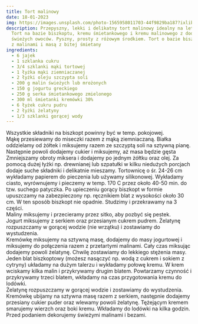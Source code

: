 ```yaml
---
title: Tort malinowy
date: 18-01-2023
img: https://images.unsplash.com/photo-1565958011703-44f9829ba187?ixlib=rb-4.0.3&ixid=MnwxMjA3fDB8MHxwaG90by1wYWdlfHx8fGVufDB8fHx8&auto=format&fit=crop&w=930&q=80
description: Przepyszny, lekki i delikatny tort malinowy idealny na letni deser.
  Tort na bazie biszkoptu, kremu śmietankowego i kremu malinowego z dodatkiem
  świeżych owoców. Pyszny, prosty z różowym środkiem. Tort o bazie biszkoptowej
  z malinami i masą z bitej śmietany
ingredients:
  - 6 jajek
  - 1 szklanka cukru
  - 3/4 szklanki mąki tortowej
  - 1 łyżka mąki ziemniaczanej
  - 2 łyżki oleju szczypta soli
  - 200 g malin świeżych lub mrożonych
  - 150 g jogurtu greckiego
  - 250 g serka śmietankowego zmielonego
  - 300 ml śmietanki kremówki 30%
  - 6 łyżek cukru pudru
  - 2 łyżki żelatyny
  - 1/3 szklanki gorącej wody
---
```

Wszystkie składniki na biszkopt powinny być w temp. pokojowej.\
Mąkę przesiewamy do miseczki razem z mąką ziemniaczaną. Białka oddzielamy od żółtek i miksujemy razem ze szczyptą soli na sztywną pianę. Następnie powoli dodajemy cukier i miksujemy, aż masa będzie gęsta Zmniejszamy obroty miksera i dodajemy po jednym żółtku oraz olej. Za pomocą dużej łyżki np. drewnianej lub szpatułki w kilku niedużych porcjach dodaje suche składniki i delikatnie mieszamy. Tortownicę o śr. 24-26 cm wykładamy papierem do pieczenia lub używamy silikonowej. Wykładamy ciasto, wyrównujemy i pieczemy w temp. 170 C przez około 40-50 min. do tzw. suchego patyczka. Po upieczeniu gorący biszkopt w formie upuszczamy na zabezpieczony np. ręcznikiem blat z wysokości około 30 cm. W ten sposób biszkopt nie opadnie. Studzimy i przekrawamy na 3 części.\
Maliny miksujemy i przecieramy przez sitko, aby pozbyć się pestek.\
Jogurt miksujemy z serkiem oraz przesianym cukrem pudrem. Żelatynę rozpuszczamy w gorącej wodzie (nie wrzątku) i zostawiamy do wystudzenia.\
Kremówkę miksujemy na sztywną masę, dodajemy do masy jogurtowej i miksujemy do połączenia razem z przetartymi malinami. Cały czas miksując dodajemy powoli żelatynę. Chwilę zostawiamy do lekkiego stężenia masy.\
Jeden blat biszkoptowy (możesz nasączyć np. wodą z cukrem i sokiem z cytryny) układamy na dużym talerzu i wykładamy połowę kremu. W krem wciskamy kilka malin i przykrywamy drugim blatem. Powtarzamy czynność i przykrywamy trzeci blatem, wkładamy na czas przygotowania kremu do lodówki.\
Żelatynę rozpuszczamy w gorącej wodzie i zostawiamy do wystudzenia. Kremówkę ubijamy na sztywna masę razem z serkiem, następnie dodajemy przesiany cukier puder oraz wlewamy powoli żelatynę. Tężejącym kremem smarujemy wierzch oraz boki kremu. Wkładamy do lodówki na kilka godzin. Przed podaniem dekorujemy świeżymi malinami i bezami.